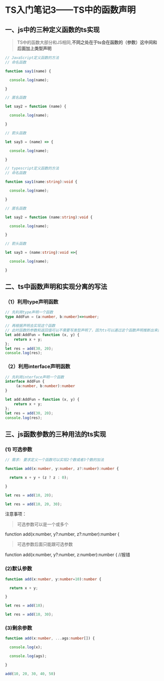 # TS入门笔记3——TS中的函数声明



## 一、js中的三种定义函数的ts实现

>  TS中的函数大部分和JS相同,**不同之处在于ts会在函数的（参数）这中间和后面加上类型声明**

```javascript
// JavaScript定义函数的方法
// 命名函数

function say1(name) {

  console.log(name);

}

// 匿名函数

let say2 = function (name) {

  console.log(name);

}

// 箭头函数

let say3 = (name) => {

  console.log(name);

}
```

```typescript
// typescript定义函数的方法
// 命名函数

function say1(name:string):void {

  console.log(name);

}

// 匿名函数

let say2 = function (name:string):void {

  console.log(name);

}

// 箭头函数

let say3 = (name:string):void =>{

  console.log(name);

}

```



## 二、ts中函数声明和实现分离的写法



### （1）利用type声明函数

```typescript
// 先利用type声明一个函数
type AddFun = (a:number, b:number)=>number;
```

```typescript
// 再根据声明去实现这个函数
// 此时函数的参数和返回值可以不需要写类型声明了，因为ts可以通过这个函数声明推断出来类型了
let add:AddFun = function (x, y) {
    return x + y;
};
let res = add(30, 20);
console.log(res);
```



### （2）利用interface声明函数

```typescript
// 先利用interface声明一个函数
interface AddFun {
 	 (a:number, b:number):number   
}
```

```typescript
let add:AddFun = function (x, y) {
    return x + y;
};
let res = add(30, 20);
console.log(res);
```



## 三、js函数参数的三种用法的ts实现

### (1) 可选参数

```typescript
// 需求: 要求定义一个函数可以实现2个数或者3个数的加法

function add(x:number, y:number, z?:number):number {

  return x + y + (z ? z : 0);

}

let res = add(10, 20);

let res = add(10, 20, 30);
```

注意事项：

>可选参数可以是一个或多个

function add(x:number, y?:number, z?:number):number {

> 可选参数后面只能跟可选参数

function add(x:number, y?:number, z:number):number {  //报错



### (2)默认参数

```typescript
function add(x:number, y:number=10):number {

  return x + y;

}

let res = add(10);

let res = add(10, 30);
```



### (3)剩余参数

```typescript
function add(x:number, ...ags:number[]) {

  console.log(x);

  console.log(ags);

}

add(10, 20, 30, 40, 50)
```
